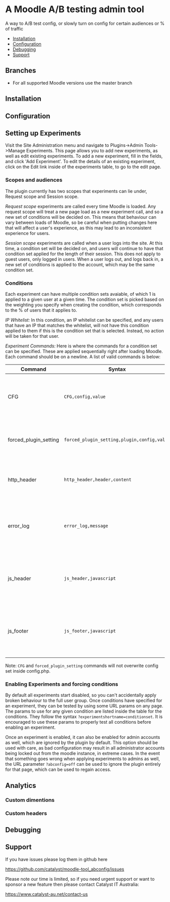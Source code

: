 # A Moodle A/B testing admin tool

A way to A/B test config, or slowly turn on config for certain audiences or % of traffic

* [Installation](#installation)
* [Configuration](#configuration)
* [Debugging](#debugging)
* [Support](#support)


Branches
--------

* For all supported Moodle versions use the master branch

Installation
------------


Configuration
-------------
## Setting up Experiments
Visit the Site Administration menu and navigate to Plugins->Admin Tools->Manage Experiments. This page allows you to add new experiments, as well as edit existing experiments. To add a new experiment, fill in the fields, and click 'Add Experiment'. To edit the details of an existing experiment, click on the Edit link inside of the experiments table, to go to the edit page.
### Scopes and audiences
The plugin currently has two scopes that experiments can lie under, Request scope and Session scope.

*Request scope* experiments are called every time Moodle is loaded. Any request scope will treat a new page load as a new experiment call, and so a new set of conditions will be decided on. This means that behaviour can vary between loads of Moodle, so be careful when putting changes here that will affect a user's experience, as this may lead to an inconsistent experience for users.

*Session scope* experiments are called when a user logs into the site. At this time, a condition set will be decided on, and users will continue to have that condition set applied for the length of their session. This does not apply to guest users, only logged in users. When a user logs out, and logs back in, a new set of conditions is applied to the account, which may be the same condition set.

### Conditions
Each experiment can have multiple condition sets avaiable, of which 1 is applied to a given user at a given time. The condition set is picked based on the weighting you specify when creating the condition, which corresponds to the % of users that it applies to.

*IP Whitelist:* In this condition, an IP whitelist can be specified, and any users that have an IP that matches the whitelist, will not have this condition applied to them if this is the condition set that is selected. Instead, no action will be taken for that user.

*Experiment Commands:* Here is where the commands for a condition set can be specified. These are applied sequentially right after loading Moodle. Each command should be on a newline. A list of valid commands is below:


|Command |Syntax |Example | Description|
|--------|-------|--------|------------|
|CFG|`CFG,config,value`|`CFG,passwordpolicy,1`|This command sets moodle core configurations to a specified value.|
|forced_plugin_setting|`forced_plugin_setting,plugin,config,value`|`forced_plugin_setting,auth_manual,expiration,1`| This command sets a plugin configuration to a specified value.|
|http_header|`http_header,header,content`|`http_header,From,example@example.org`|This command sends HTTP headers during the page load.|
|error_log|`error_log,message`|`error_log,error message`| This command logs the given messages into the PHP error_log for the webserver.|
|js_header|`js_header,javascript`|`js_header,console.log('example');`| This command runs small JavaScript chunks just before the page headers are sent.|
|js_footer|`js_footer,javascript`|`js_footer,console.log('exmaple');`| This command runs small JavaScript chunks just before the page footer is sent.|

Note: `CFG` and `forced_plugin_setting` commands will not overwrite config set inside config.php.

### Enabling Experiments and forcing conditions
By default all experiments start disabled, so you can't accidentally apply broken behaviour to the full user group. Once conditions have specified for an experiment, they can be tested by using some URL params on any page. The params to use for any given condition are listed inside the table for the conditions. They follow the syntax `?experimentshortname=conditionset`. It is encouraged to use these params to properly test all conditions before enabling an experiment.

Once an experiment is enabled, it can also be enabled for admin accounts as well, which are ignored by the plugin by default. This option should be used with care, as bad configuration may result in all administrator accounts being locked out from the moodle instance, in extreme cases. In the event that something goes wrong when applying experiments to admins as well, the URL parameter `?abconfig=off` can be used to ignore the plugin entirely for that page, which can be used to regain access.

## Analytics

### Custom dimentions 

### Custom headers




Debugging
---------


Support
-------

If you have issues please log them in github here

https://github.com/catalyst/moodle-tool_abconfig/issues

Please note our time is limited, so if you need urgent support or want to
sponsor a new feature then please contact Catalyst IT Australia:

https://www.catalyst-au.net/contact-us
